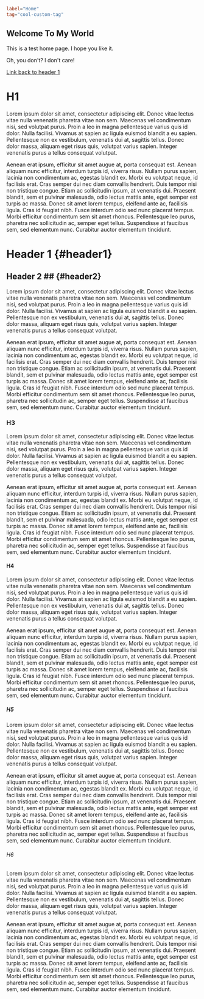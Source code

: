 ```toml
label="Home"
tag="cool-custom-tag"
```

## Welcome To My World

This is a test home page. I hope you like it.

Oh, you don't? I don't care!

[Link back to header 1](#header1)

# H1

Lorem ipsum dolor sit amet, consectetur adipiscing elit. Donec vitae lectus vitae nulla venenatis pharetra vitae non sem. Maecenas vel condimentum nisi, sed volutpat purus. Proin a leo in magna pellentesque varius quis id dolor. Nulla facilisi. Vivamus at sapien ac ligula euismod blandit a eu sapien. Pellentesque non ex vestibulum, venenatis dui at, sagittis tellus. Donec dolor massa, aliquam eget risus quis, volutpat varius sapien. Integer venenatis purus a tellus consequat volutpat.

Aenean erat ipsum, efficitur sit amet augue at, porta consequat est. Aenean aliquam nunc efficitur, interdum turpis id, viverra risus. Nullam purus sapien, lacinia non condimentum ac, egestas blandit ex. Morbi eu volutpat neque, id facilisis erat. Cras semper dui nec diam convallis hendrerit. Duis tempor nisi non tristique congue. Etiam ac sollicitudin ipsum, at venenatis dui. Praesent blandit, sem et pulvinar malesuada, odio lectus mattis ante, eget semper est turpis ac massa. Donec sit amet lorem tempus, eleifend ante ac, facilisis ligula. Cras id feugiat nibh. Fusce interdum odio sed nunc placerat tempus. Morbi efficitur condimentum sem sit amet rhoncus. Pellentesque leo purus, pharetra nec sollicitudin ac, semper eget tellus. Suspendisse at faucibus sem, sed elementum nunc. Curabitur auctor elementum tincidunt.

# Header 1 {#header1}

## Header 2 ## {#header2}

Lorem ipsum dolor sit amet, consectetur adipiscing elit. Donec vitae lectus vitae nulla venenatis pharetra vitae non sem. Maecenas vel condimentum nisi, sed volutpat purus. Proin a leo in magna pellentesque varius quis id dolor. Nulla facilisi. Vivamus at sapien ac ligula euismod blandit a eu sapien. Pellentesque non ex vestibulum, venenatis dui at, sagittis tellus. Donec dolor massa, aliquam eget risus quis, volutpat varius sapien. Integer venenatis purus a tellus consequat volutpat.

Aenean erat ipsum, efficitur sit amet augue at, porta consequat est. Aenean aliquam nunc efficitur, interdum turpis id, viverra risus. Nullam purus sapien, lacinia non condimentum ac, egestas blandit ex. Morbi eu volutpat neque, id facilisis erat. Cras semper dui nec diam convallis hendrerit. Duis tempor nisi non tristique congue. Etiam ac sollicitudin ipsum, at venenatis dui. Praesent blandit, sem et pulvinar malesuada, odio lectus mattis ante, eget semper est turpis ac massa. Donec sit amet lorem tempus, eleifend ante ac, facilisis ligula. Cras id feugiat nibh. Fusce interdum odio sed nunc placerat tempus. Morbi efficitur condimentum sem sit amet rhoncus. Pellentesque leo purus, pharetra nec sollicitudin ac, semper eget tellus. Suspendisse at faucibus sem, sed elementum nunc. Curabitur auctor elementum tincidunt.

### H3

Lorem ipsum dolor sit amet, consectetur adipiscing elit. Donec vitae lectus vitae nulla venenatis pharetra vitae non sem. Maecenas vel condimentum nisi, sed volutpat purus. Proin a leo in magna pellentesque varius quis id dolor. Nulla facilisi. Vivamus at sapien ac ligula euismod blandit a eu sapien. Pellentesque non ex vestibulum, venenatis dui at, sagittis tellus. Donec dolor massa, aliquam eget risus quis, volutpat varius sapien. Integer venenatis purus a tellus consequat volutpat.

Aenean erat ipsum, efficitur sit amet augue at, porta consequat est. Aenean aliquam nunc efficitur, interdum turpis id, viverra risus. Nullam purus sapien, lacinia non condimentum ac, egestas blandit ex. Morbi eu volutpat neque, id facilisis erat. Cras semper dui nec diam convallis hendrerit. Duis tempor nisi non tristique congue. Etiam ac sollicitudin ipsum, at venenatis dui. Praesent blandit, sem et pulvinar malesuada, odio lectus mattis ante, eget semper est turpis ac massa. Donec sit amet lorem tempus, eleifend ante ac, facilisis ligula. Cras id feugiat nibh. Fusce interdum odio sed nunc placerat tempus. Morbi efficitur condimentum sem sit amet rhoncus. Pellentesque leo purus, pharetra nec sollicitudin ac, semper eget tellus. Suspendisse at faucibus sem, sed elementum nunc. Curabitur auctor elementum tincidunt.

#### H4

Lorem ipsum dolor sit amet, consectetur adipiscing elit. Donec vitae lectus vitae nulla venenatis pharetra vitae non sem. Maecenas vel condimentum nisi, sed volutpat purus. Proin a leo in magna pellentesque varius quis id dolor. Nulla facilisi. Vivamus at sapien ac ligula euismod blandit a eu sapien. Pellentesque non ex vestibulum, venenatis dui at, sagittis tellus. Donec dolor massa, aliquam eget risus quis, volutpat varius sapien. Integer venenatis purus a tellus consequat volutpat.

Aenean erat ipsum, efficitur sit amet augue at, porta consequat est. Aenean aliquam nunc efficitur, interdum turpis id, viverra risus. Nullam purus sapien, lacinia non condimentum ac, egestas blandit ex. Morbi eu volutpat neque, id facilisis erat. Cras semper dui nec diam convallis hendrerit. Duis tempor nisi non tristique congue. Etiam ac sollicitudin ipsum, at venenatis dui. Praesent blandit, sem et pulvinar malesuada, odio lectus mattis ante, eget semper est turpis ac massa. Donec sit amet lorem tempus, eleifend ante ac, facilisis ligula. Cras id feugiat nibh. Fusce interdum odio sed nunc placerat tempus. Morbi efficitur condimentum sem sit amet rhoncus. Pellentesque leo purus, pharetra nec sollicitudin ac, semper eget tellus. Suspendisse at faucibus sem, sed elementum nunc. Curabitur auctor elementum tincidunt.

##### H5

Lorem ipsum dolor sit amet, consectetur adipiscing elit. Donec vitae lectus vitae nulla venenatis pharetra vitae non sem. Maecenas vel condimentum nisi, sed volutpat purus. Proin a leo in magna pellentesque varius quis id dolor. Nulla facilisi. Vivamus at sapien ac ligula euismod blandit a eu sapien. Pellentesque non ex vestibulum, venenatis dui at, sagittis tellus. Donec dolor massa, aliquam eget risus quis, volutpat varius sapien. Integer venenatis purus a tellus consequat volutpat.

Aenean erat ipsum, efficitur sit amet augue at, porta consequat est. Aenean aliquam nunc efficitur, interdum turpis id, viverra risus. Nullam purus sapien, lacinia non condimentum ac, egestas blandit ex. Morbi eu volutpat neque, id facilisis erat. Cras semper dui nec diam convallis hendrerit. Duis tempor nisi non tristique congue. Etiam ac sollicitudin ipsum, at venenatis dui. Praesent blandit, sem et pulvinar malesuada, odio lectus mattis ante, eget semper est turpis ac massa. Donec sit amet lorem tempus, eleifend ante ac, facilisis ligula. Cras id feugiat nibh. Fusce interdum odio sed nunc placerat tempus. Morbi efficitur condimentum sem sit amet rhoncus. Pellentesque leo purus, pharetra nec sollicitudin ac, semper eget tellus. Suspendisse at faucibus sem, sed elementum nunc. Curabitur auctor elementum tincidunt.

###### H6

Lorem ipsum dolor sit amet, consectetur adipiscing elit. Donec vitae lectus vitae nulla venenatis pharetra vitae non sem. Maecenas vel condimentum nisi, sed volutpat purus. Proin a leo in magna pellentesque varius quis id dolor. Nulla facilisi. Vivamus at sapien ac ligula euismod blandit a eu sapien. Pellentesque non ex vestibulum, venenatis dui at, sagittis tellus. Donec dolor massa, aliquam eget risus quis, volutpat varius sapien. Integer venenatis purus a tellus consequat volutpat.

Aenean erat ipsum, efficitur sit amet augue at, porta consequat est. Aenean aliquam nunc efficitur, interdum turpis id, viverra risus. Nullam purus sapien, lacinia non condimentum ac, egestas blandit ex. Morbi eu volutpat neque, id facilisis erat. Cras semper dui nec diam convallis hendrerit. Duis tempor nisi non tristique congue. Etiam ac sollicitudin ipsum, at venenatis dui. Praesent blandit, sem et pulvinar malesuada, odio lectus mattis ante, eget semper est turpis ac massa. Donec sit amet lorem tempus, eleifend ante ac, facilisis ligula. Cras id feugiat nibh. Fusce interdum odio sed nunc placerat tempus. Morbi efficitur condimentum sem sit amet rhoncus. Pellentesque leo purus, pharetra nec sollicitudin ac, semper eget tellus. Suspendisse at faucibus sem, sed elementum nunc. Curabitur auctor elementum tincidunt.
